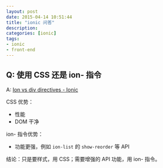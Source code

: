 ```yaml
---
layout: post
date: 2015-04-14 10:51:44
title: "ionic 问答"
description: 
categories: [ionic]
tags:
- ionic
- front-end
---
```

## Q: 使用 CSS 还是 ion- 指令
A: [Ion vs div directives - Ionic](http://forum.ionicframework.com/t/ion-vs-div-directives/7524)

CSS 优势：
- 性能
- DOM 干净

ion- 指令优势：
- 功能更强，例如 `ion-list` 的 `show-reorder` 等 API

结论：只是要样式，用 CSS；需要增强的 API 功能，用 ion- 指令。
